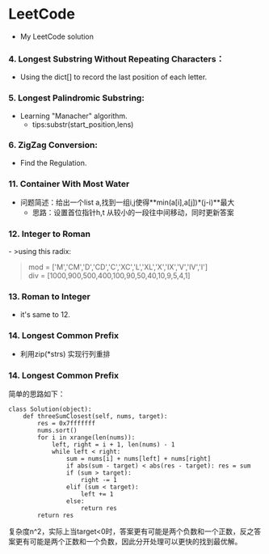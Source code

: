 # LeetCode  
- My LeetCode solution  
### 4. Longest Substring Without Repeating Characters：  
- Using the dict[] to record the last position of each letter.  
### 5. Longest Palindromic Substring:  
- Learning "Manacher" algorithm.  
  - tips:substr(start_position,lens)  
### 6. ZigZag Conversion:  
- Find the Regulation.  
### 11. Container With Most Water  
- 问题简述：给出一个list a,找到一组i,j使得**min(a[i],a[j])\*(j-i)**最大  
  - 思路：设置首位指针h,t 从较小的一段往中间移动，同时更新答案  
### 12. Integer to Roman  
- >using this radix:  
>mod = ['M','CM','D','CD','C','XC','L','XL','X','IX','V','IV','I']<br>
div = [1000,900,500,400,100,90,50,40,10,9,5,4,1]  
### 13. Roman to Integer
- it's same to 12.
### 14. Longest Common Prefix  
- 利用zip(\*strs) 实现行列重排  
### 14. Longest Common Prefix  
简单的思路如下：
```
class Solution(object):
    def threeSumClosest(self, nums, target):
        res = 0x7fffffff
        nums.sort()
        for i in xrange(len(nums)):
            left, right = i + 1, len(nums) - 1
            while left < right:
                sum = nums[i] + nums[left] + nums[right]
                if abs(sum - target) < abs(res - target): res = sum
                if (sum > target):
                    right -= 1
                elif (sum < target):
                    left += 1
                else:
                    return res
        return res
```
复杂度n^2，实际上当target<0时，答案更有可能是两个负数和一个正数，反之答案更有可能是两个正数和一个负数，因此分开处理可以更快的找到最优解。
 
